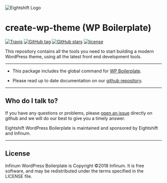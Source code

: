 ![Eightshift Logo](https://raw.githubusercontent.com/infinum/wp-boilerplate/master/packages/create-wp-theme/logo.svg?sanitize=true)

# create-wp-theme (WP Boilerplate)

[![Travis](https://img.shields.io/travis/infinum/wp-boilerplate.svg?style=for-the-badge)](https://github.com/infinum/wp-boilerplate)
[![GitHub tag](https://img.shields.io/github/tag/infinum/wp-boilerplate.svg?style=for-the-badge)](https://github.com/infinum/wp-boilerplate)
[![GitHub stars](https://img.shields.io/github/stars/infinum/wp-boilerplate.svg?style=for-the-badge&label=Stars)](https://github.com/infinum/wp-boilerplate/)
[![license](https://img.shields.io/github/license/infinum/wp-boilerplate.svg?style=for-the-badge)](https://github.com/infinum/wp-boilerplate)

This repository contains all the tools you need to start building a modern WordPress theme, using all the latest front end development tools.

--- 

* This package includes the global command for [WP Boilerplate](https://github.com/infinum/wp-boilerplate).

* Please read up to date documentation on our [github repository](https://github.com/infinum/wp-boilerplate).

---

## Who do I talk to?

If you have any questions or problems, please [open an issue](https://github.com/infinum/wp-boilerplate/issues) directly on github and we will do our best to give you a timely answer.

Eightshift WordPress Boilerplate is maintained and sponsored by Eightshift and Infinum.

---

## License

Infinum WordPress Boilerplate is Copyright ©2018 Infinum. It is free software, and may be redistributed under the terms specified in the LICENSE file.
